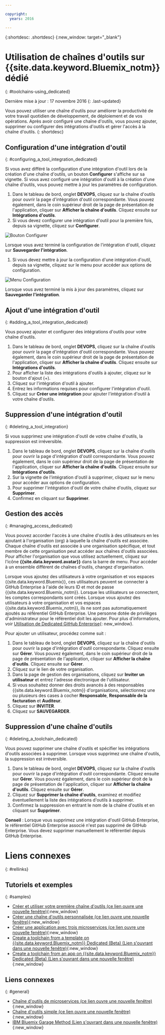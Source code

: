 ```yaml
---

copyright:
  years: 2016

---
```


{:shortdesc: .shortdesc}
{:new_window: target="_blank"}

# Utilisation de chaînes d'outils sur {{site.data.keyword.Bluemix_notm}} dédié
{: #toolchains-using_dedicated}

Dernière mise à jour : 17 novembre 2016
{: .last-updated}

Vous pouvez utiliser une chaîne d'outils pour améliorer la productivité de votre travail quotidien de développement, de déploiement et de vos opérations. Après avoir configuré une chaîne d'outils, vous pouvez ajouter, supprimer ou configurer des intégrations d'outils et gérer l'accès à la chaîne d'outils.
{: shortdesc}

## Configuration d'une intégration d'outil
{: #configuring_a_tool_integration_dedicated}

Si vous avez différé la configuration d'une intégration d'outil lors de la création d'une chaîne d'outils, un bouton **Configurer** s'affiche sur sa vignette. Si vous avez configuré une intégration d'outil à la création d'une chaîne d'outils, vous pouvez mettre à jour les paramètres de configuration.

1. Dans le tableau de bord, onglet **DEVOPS**, cliquez sur la chaîne d'outils pour ouvrir la page d'intégration d'outil correspondante. Vous pouvez également, dans le coin supérieur droit de la page de présentation de l'application, cliquer sur **Afficher la chaîne d'outils**. Cliquez ensuite sur **Intégrations d'outils**.
1. Si vous devez configurer une intégration d'outil pour la première fois, depuis sa vignette, cliquez sur **Configurer**.

  ![Bouton Configurer](images/toolchain_tile_configure.png)

 Lorsque vous avez terminé la configuration de l'intégration d'outil, cliquez sur **Sauvegarder l'intégration**.
 
1. Si vous devez mettre à jour la configuration d'une intégration d'outil, depuis sa vignette, cliquez sur le menu pour accéder aux options de configuration.

  ![Menu Configuration](images/toolchain_tile_menu.png)
 
 Lorsque vous avez terminé la mis à jour des paramètres, cliquez sur **Sauvegarder l'intégration**.

## Ajout d'une intégration d'outil
{: #adding_a_tool_integration_dedicated}

Vous pouvez ajouter et configurer des intégrations d'outils pour votre chaîne d'outils.

1. Dans le tableau de bord, onglet **DEVOPS**, cliquez sur la chaîne d'outils pour ouvrir la page d'intégration d'outil correspondante. Vous pouvez également, dans le coin supérieur droit de la page de présentation de l'application, cliquer sur **Afficher la chaîne d'outils**. Cliquez ensuite sur **Intégrations d'outils**.
1. Pour afficher la liste des intégrations d'outils à ajouter, cliquez sur le bouton d'ajout (+).
1. Cliquez sur l'intégration d'outil à ajouter.
1. Entrez les informations requises pour configurer l'intégration d'outil. 
1. Cliquez sur **Créer une intégration** pour ajouter l'intégration d'outil à votre chaîne d'outils.

## Suppression d'une intégration d'outil
{: #deleting_a_tool_integration}

Si vous supprimez une intégration d'outil de votre chaîne d'outils, la suppression est irréversible. 

1. Dans le tableau de bord, onglet **DEVOPS**, cliquez sur la chaîne d'outils pour ouvrir la page d'intégration d'outil correspondante. Vous pouvez également, dans le coin supérieur droit de la page de présentation de l'application, cliquer sur **Afficher la chaîne d'outils**. Cliquez ensuite sur **Intégrations d'outils**.
1. Sur la vignette de l'intégration d'outil à supprimer, cliquez sur le menu pour accéder aux options de configuration.
1. Pour supprimer l'intégration d'outil de votre chaîne d'outils, cliquez sur **Supprimer**.
1. Confirmez en cliquant sur **Supprimer**. 

## Gestion des accès
{: #managing_access_dedicated}

Vous pouvez accorder l'accès à une chaîne d'outils à des utilisateurs en les ajoutant à l'organisation (org) à laquelle la chaîne d'outils est associée. Chaque chaîne d'outils est associée à une organisation spécifique, et tout membre de cette organisation peut accéder aux chaînes d'outils associées. Pour
afficher l'organisation que vous utilisez actuellement, cliquez sur l'icône **{{site.data.keyword.avatar}}** dans la barre de menu. Pour accéder à un ensemble différent de chaînes d'outils, changez d'organisation.

Lorsque vous ajoutez des utilisateurs à votre organisation et vos espaces {{site.data.keyword.Bluemix}}, ces utilisateurs peuvent se connecter à GitHub Enterprise à l'aide de leurs ID et mot de passe {{site.data.keyword.Bluemix_notm}}. Lorsque les utilisateurs se connectent, les comptes correspondants sont créés. Lorsque vous ajoutez des utilisateurs à votre organisation et vos espaces {{site.data.keyword.Bluemix_notm}}, ils ne sont pas automatiquement ajoutés au référentiel GitHub Enterprise. Une personne dotée de privilèges d'administrateur pour le référentiel doit les ajouter. Pour
plus d'informations, voir [Utilisation de Dedicated GitHub Enterprise](/docs/services/ghededicated/index.html){: new_window}.

Pour ajouter un utilisateur, procédez comme suit : 

1. Dans le tableau de bord, onglet **DEVOPS**, cliquez sur la chaîne d'outils pour ouvrir la page d'intégration d'outil correspondante. Cliquez ensuite sur **Gérer**. Vous pouvez également, dans le coin supérieur droit de la page de présentation de l'application, cliquer sur **Afficher la chaîne d'outils**. Cliquez ensuite sur **Gérer**.  
1. Cliquez sur le lien de votre organisation. 
1. Dans la page de gestion des organisations, cliquez sur **Inviter un utilisateur** et entrez l'adresse électronique de l'utilisateur.
1. Si vous souhaitez donner des droits avancés à des responsables {{site.data.keyword.Bluemix_notm}} d'organisations, sélectionnez une ou plusieurs des cases à cocher **Responsable**, **Responsable de la facturation** et **Auditeur**.
1. Cliquez sur **INVITER**.
1. Cliquez sur **SAUVEGARDER**.

## Suppression d'une chaîne d'outils
{: #deleting_a_toolchain_dedicated}

Vous pouvez supprimer une chaîne d'outils et spécifier les intégrations d'outils associées à supprimer. Lorsque vous supprimez une chaîne d'outils, la suppression est irréversible.

1. Dans le tableau de bord, onglet **DEVOPS**, cliquez sur la chaîne d'outils pour ouvrir la page d'intégration d'outil correspondante. Cliquez ensuite sur **Gérer**. Vous pouvez également, dans le coin supérieur droit de la page de présentation de l'application, cliquer sur **Afficher la chaîne d'outils**. Cliquez ensuite sur **Gérer**.
1. Cliquez sur **Supprimer la chaîne d'outils**, examinez et modifiez éventuellement la liste des intégrations d'outils à supprimer.
1. Confirmez la suppression en entrant le nom de la chaîne d'outils et en cliquant sur **Supprimer**.

 **Conseil** : Lorsque vous supprimez une intégration d'outil GitHub Enterprise, le référentiel GitHub Enterprise associé n'est pas supprimé de GitHub Enterprise. Vous devez supprimer manuellement le référentiel depuis GitHub Enterprise.


# Liens connexes
{: #rellinks}

## Tutoriels et exemples
{: #samples}

* [Créer et utiliser votre première chaîne d'outils (ce lien ouvre une
nouvelle fenêtre)](https://www.ibm.com/devops/method/tutorials/tutorial_toolchain_flow){:new_window}
* [Créer une chaîne d'outils personnalisée (ce lien ouvre une nouvelle
fenêtre)](https://www.ibm.com/devops/method/tutorials/tutorial_toolchain_custom){:new_window}
* [Créer une application avec trois microservices (ce lien ouvre une
nouvelle fenêtre)](https://www.ibm.com/devops/method/tutorials/tutorial_toolchain_microservices){:new_window}
* [Create a toolchain from a template on {{site.data.keyword.Bluemix_notm}} Dedicated (Beta) (Lien s'ouvrant dans une nouvelle fenêtre)](https://www.ibm.com/devops/method/tutorials/tutorial_dedicated_toolchain_template_flow){:new_window}
* [Create a toolchain from an app on {{site.data.keyword.Bluemix_notm}} Dedicated (Beta) (Lien s'ouvrant dans une nouvelle fenêtre)](https://www.ibm.com/devops/method/tutorials/tutorial_dedicated_toolchain_app_flow){:new_window}

## Liens connexes
{: #general}

* [Chaîne d'outils de microservices (ce lien ouvre une nouvelle
fenêtre)](https://www.ibm.com/devops/method/toolchains/microservices_toolchain){:new_window}
* [Chaîne d'outils simple (ce lien ouvre une nouvelle
fenêtre)](https://www.ibm.com/devops/method/toolchains/simple_toolchain){:new_window}
* [IBM Bluemix Garage Method (Lien s'ouvrant dans une nouvelle fenêtre)](https://www.ibm.com/devops/method){:new_window}
